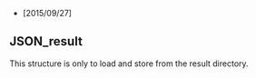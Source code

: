 * [2015/09/27]

## JSON_result

This structure is only to load and store from the result directory. 